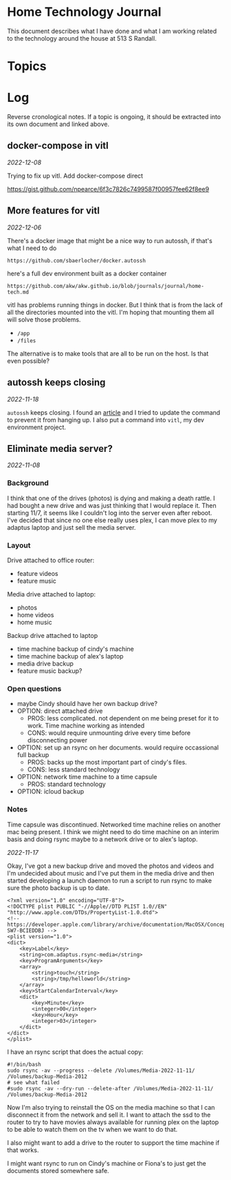 # Home Technology Journal

This document describes what I have done and what I am working related to the technology around the house at 513 S Randall.

# Topics

# Log
Reverse cronological notes. If a topic is ongoing, it should be extracted into its own document and linked above.

## docker-compose in vitl
*2022-12-08*

Trying to fix up vitl. Add docker-compose direct

https://gist.github.com/npearce/6f3c7826c7499587f00957fee62f8ee9


## More features for vitl
*2022-12-06*

There's a docker image that might be a nice way to run autossh, if that's what I need to do

```
https://github.com/sbaerlocher/docker.autossh
```

here's a full dev environment built as a docker container

```
https://github.com/akw/akw.github.io/blob/journals/journal/home-tech.md
```

vitl has problems running things in docker. But I think that is from the lack of all the directories mounted into the vitl. I'm hoping that mounting them all will solve those problems. 

- `/app`
- `/files`

The alternative is to make tools that are all to be run on the host. Is that even possible?

## autossh keeps closing
*2022-11-18*

`autossh` keeps closing. I found an [article](https://askubuntu.com/questions/217513/how-to-prevent-autossh-from-becoming-stuck-once-in-a-while) and I tried to update the command to prevent it from hanging up. I also put a command into `vitl`, my dev environment project.


## Eliminate media server?
*2022-11-08*

### Background

I think that one of the drives (photos) is dying and making a death rattle. I had bought a new drive and was just thinking that I would replace it. Then starting 11/7, it seems like I couldn't log into the server even after reboot. I've decided that since no one else really uses plex, I can move plex to my adaptus laptop and just sell the media server.

### Layout

Drive attached to office router:

- feature videos
- feature music

Media drive attached to laptop:

- photos
- home videos
- home music

Backup drive attached to laptop

- time machine backup of cindy's machine
- time machine backup of alex's laptop
- media drive backup
- feature music backup?

### Open questions

- maybe Cindy should have her own backup drive?
- OPTION: direct attached drive
  - PROS: less complicated. not dependent on me being preset for it to work. Time machine working as intended
  - CONS: would require unmounting drive every time before disconnecting power
- OPTION: set up an rsync on her documents. would require occassional full backup
  - PROS: backs up the most important part of cindy's files.
  - CONS: less standard technology
- OPTION: network time machine to a time capsule
  - PROS: standard technology
- OPTION: icloud backup

### Notes

Time capsule was discontinued. Networked time machine relies on another mac being present. I think we might need to do time machine on an interim basis and doing rsync maybe to a network drive or to alex's laptop.

*2022-11-17*

Okay, I've got a new backup drive and moved the photos and videos and I'm undecided about music and I've put them in the media drive and then started developing a launch daemon to run a script to run rsync to make sure the photo backup is up to date.

```
<?xml version="1.0" encoding="UTF-8"?>
<!DOCTYPE plist PUBLIC "-//Apple//DTD PLIST 1.0//EN" "http://www.apple.com/DTDs/PropertyList-1.0.dtd">
<!-- https://developer.apple.com/library/archive/documentation/MacOSX/Conceptual/BPSystemStartup/Chapters/CreatingLaunchdJobs.html#//apple_ref/doc/uid/10000172i-SW7-BCIEDDBJ -->
<plist version="1.0">
<dict>
    <key>Label</key>
    <string>com.adaptus.rsync-media</string>
    <key>ProgramArguments</key>
    <array>
        <string>touch</string>
        <string>/tmp/helloworld</string>
    </array>
    <key>StartCalendarInterval</key>
    <dict>
        <key>Minute</key>
        <integer>00</integer>
        <key>Hour</key>
        <integer>03</integer>
    </dict>
</dict>
</plist>
```

I have an rsync script that does the actual copy:

```
#!/bin/bash
sudo rsync -av --progress --delete /Volumes/Media-2022-11-11/ /Volumes/backup-Media-2012
# see what failed
#sudo rsync -av --dry-run --delete-after /Volumes/Media-2022-11-11/ /Volumes/backup-Media-2012
```

Now I'm also trying to reinstall the OS on the media machine so that I can disconnect it from the network and sell it. I want to attach the ssd to the router to try to have movies always available for running plex on the laptop to be able to watch them on the tv when we want to do that.

I also might want to add a drive to the router to support the time machine if that works.

I might want rsync to run on Cindy's machine or Fiona's to just get the documents stored somewhere safe.

